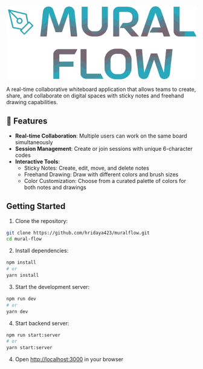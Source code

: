 ![Mural Flow Logo](https://raw.githubusercontent.com/hridaya423/muralflow/refs/heads/master/public/logo.png)

A real-time collaborative whiteboard application that allows teams to create, share, and collaborate on digital spaces with sticky notes and freehand drawing capabilities.

## 🚀 Features

- **Real-time Collaboration**: Multiple users can work on the same board simultaneously
- **Session Management**: Create or join sessions with unique 6-character codes
- **Interactive Tools**:
  - Sticky Notes: Create, edit, move, and delete notes
  - Freehand Drawing: Draw with different colors and brush sizes
  - Color Customization: Choose from a curated palette of colors for both notes and drawings


## Getting Started

1. Clone the repository:
```bash
git clone https://github.com/hridaya423/muralflow.git
cd mural-flow
```

2. Install dependencies:
```bash
npm install
# or
yarn install
```

3. Start the development server:
```bash
npm run dev
# or
yarn dev
```
4. Start backend server:
```bash
npm run start:server
# or
yarn start:server
```

4. Open [http://localhost:3000](http://localhost:3000) in your browser
